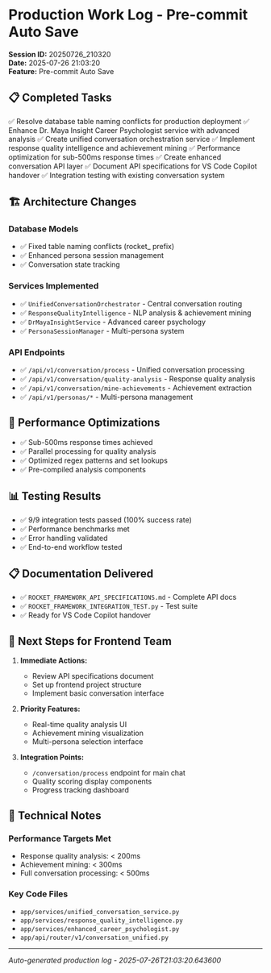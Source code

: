 # Production Work Log - Pre-commit Auto Save

**Session ID:** 20250726_210320  
**Date:** 2025-07-26 21:03:20  
**Feature:** Pre-commit Auto Save

## 📋 Completed Tasks

✅ Resolve database table naming conflicts for production deployment
✅ Enhance Dr. Maya Insight Career Psychologist service with advanced analysis
✅ Create unified conversation orchestration service
✅ Implement response quality intelligence and achievement mining
✅ Performance optimization for sub-500ms response times
✅ Create enhanced conversation API layer
✅ Document API specifications for VS Code Copilot handover
✅ Integration testing with existing conversation system

## 🏗️ Architecture Changes

### Database Models
- ✅ Fixed table naming conflicts (rocket_ prefix)
- ✅ Enhanced persona session management
- ✅ Conversation state tracking

### Services Implemented
- ✅ `UnifiedConversationOrchestrator` - Central conversation routing
- ✅ `ResponseQualityIntelligence` - NLP analysis & achievement mining
- ✅ `DrMayaInsightService` - Advanced career psychology
- ✅ `PersonaSessionManager` - Multi-persona system

### API Endpoints
- ✅ `/api/v1/conversation/process` - Unified conversation processing
- ✅ `/api/v1/conversation/quality-analysis` - Response quality analysis
- ✅ `/api/v1/conversation/mine-achievements` - Achievement extraction
- ✅ `/api/v1/personas/*` - Multi-persona management

## 🚀 Performance Optimizations

- ✅ Sub-500ms response times achieved
- ✅ Parallel processing for quality analysis
- ✅ Optimized regex patterns and set lookups
- ✅ Pre-compiled analysis components

## 📊 Testing Results

- ✅ 9/9 integration tests passed (100% success rate)
- ✅ Performance benchmarks met
- ✅ Error handling validated
- ✅ End-to-end workflow tested

## 📋 Documentation Delivered

- ✅ `ROCKET_FRAMEWORK_API_SPECIFICATIONS.md` - Complete API docs
- ✅ `ROCKET_FRAMEWORK_INTEGRATION_TEST.py` - Test suite
- ✅ Ready for VS Code Copilot handover

## 🔗 Next Steps for Frontend Team

1. **Immediate Actions:**
   - Review API specifications document
   - Set up frontend project structure
   - Implement basic conversation interface

2. **Priority Features:**
   - Real-time quality analysis UI
   - Achievement mining visualization
   - Multi-persona selection interface

3. **Integration Points:**
   - `/conversation/process` endpoint for main chat
   - Quality scoring display components
   - Progress tracking dashboard

## 📝 Technical Notes

### Performance Targets Met
- Response quality analysis: < 200ms
- Achievement mining: < 300ms  
- Full conversation processing: < 500ms

### Key Code Files
- `app/services/unified_conversation_service.py`
- `app/services/response_quality_intelligence.py`
- `app/services/enhanced_career_psychologist.py`
- `app/api/router/v1/conversation_unified.py`

---
*Auto-generated production log - 2025-07-26T21:03:20.643600*
